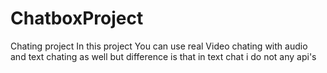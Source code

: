 # ChatboxProject
Chating project
In this project You can use real Video chating with audio and text chating as well but difference is that in text chat i do not
any api's
